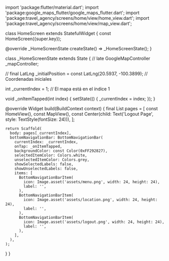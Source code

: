 import 'package:flutter/material.dart';
import 'package:google_maps_flutter/google_maps_flutter.dart';
import 'package:travel_agency/screens/home/view/home_view.dart';
import 'package:travel_agency/screens/home/view/map_view.dart';

class HomeScreen extends StatefulWidget {
  const HomeScreen({super.key});

  @override
  _HomeScreenState createState() => _HomeScreenState();
}

class _HomeScreenState extends State<HomeScreen> {
  // late GoogleMapController _mapController;

  // final LatLng _initialPosition = const LatLng(20.5937, -100.3899); // Coordenadas iniciales

  int _currentIndex = 1; // El mapa está en el índice 1
  
  
  void _onItemTapped(int index) {
    setState(() {
      _currentIndex = index;
    });
  }

  @override
  Widget build(BuildContext context) {
    final List<Widget> pages = [
      const HomeView(),
      const MapView(),
      const Center(child: Text('Logout Page', style: TextStyle(fontSize: 24))), 
    ];

    return Scaffold(
      body: pages[_currentIndex], 
      bottomNavigationBar: BottomNavigationBar(
        currentIndex: _currentIndex,
        onTap: _onItemTapped,
        backgroundColor: const Color(0xFF292827), 
        selectedItemColor: Colors.white, 
        unselectedItemColor: Colors.grey, 
        showSelectedLabels: false, 
        showUnselectedLabels: false, 
        items: [
          BottomNavigationBarItem(
            icon: Image.asset('assets/menu.png', width: 24, height: 24),
            label: '', 
          ),
          BottomNavigationBarItem(
            icon: Image.asset('assets/location.png', width: 24, height: 24),
            label: '', 
          ),
          BottomNavigationBarItem(
            icon: Image.asset('assets/logout.png', width: 24, height: 24),
            label: '', 
          ),
        ],
      ),
    );
  }
}
